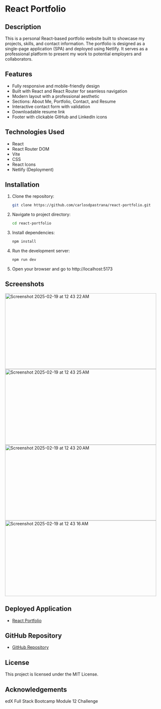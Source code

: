 # React Portfolio

## Description
This is a personal React-based portfolio website built to showcase my projects, skills, and contact information. The portfolio is designed as a single-page application (SPA) and deployed using Netlify. It serves as a professional platform to present my work to potential employers and collaborators.

## Features
- Fully responsive and mobile-friendly design
- Built with React and React Router for seamless navigation
- Modern layout with a professional aesthetic
- Sections: About Me, Portfolio, Contact, and Resume
- Interactive contact form with validation
- Downloadable resume link
- Footer with clickable GitHub and LinkedIn icons

## Technologies Used
- React
- React Router DOM
- Vite
- CSS
- React Icons
- Netlify (Deployment)

## Installation
1. Clone the repository:
   ```bash
   git clone https://github.com/carlosdpastrana/react-portfolio.git
2. Navigate to project directory:
   ```bash
   cd react-portfolio
3. Install dependencies:
    ```bash
   npm install
4. Run the development server:
   ```bash
   npm run dev
5. Open your browser and go to http://localhost:5173

## Screenshots
<img width="500" height="250" alt="Screenshot 2025-02-19 at 12 43 22 AM" src="https://github.com/user-attachments/assets/669c0e45-c82c-441b-b20c-8ba0e986bdf3" />
<img width="500" height="250" alt="Screenshot 2025-02-19 at 12 43 25 AM" src="https://github.com/user-attachments/assets/8454fc1e-b0f0-4fbc-81f2-f192a2d20751" />
<img width="500" height="250" alt="Screenshot 2025-02-19 at 12 43 20 AM" src="https://github.com/user-attachments/assets/a57e38bc-c768-4321-8221-7c03f605b00d" />
<img width="500" height="250" alt="Screenshot 2025-02-19 at 12 43 16 AM" src="https://github.com/user-attachments/assets/a46176a3-1c9e-4a8b-bd0e-da5d17c9fa63" />

## Deployed Application

- [React Portfolio](https://react-portfolio-module-12.netlify.app/)

## GitHub Repository

- [GitHub Repository](https://github.com/carlosdpastrana/react-portfolio)

## License

This project is licensed under the MIT License.

## Acknowledgements

edX Full Stack Bootcamp Module 12 Challenge

